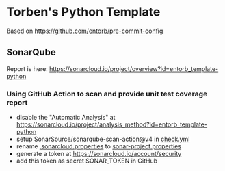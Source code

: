 # Torben's Python Template

Based on <https://github.com/entorb/pre-commit-config>

## SonarQube

Report is here: <https://sonarcloud.io/project/overview?id=entorb_template-python>

### Using GitHub Action to scan and provide unit test coverage report

* disable the "Automatic Analysis" at <https://sonarcloud.io/project/analysis_method?id=entorb_template-python>
* setup SonarSource/sonarqube-scan-action@v4 in [check.yml](.github/workflows/check.yml)
* rename [.sonarcloud.properties](.sonarcloud.properties) to [sonar-project.properties](sonar-project.properties)
* generate a token at <https://sonarcloud.io/account/security>
* add this token as secret SONAR_TOKEN in GitHub
